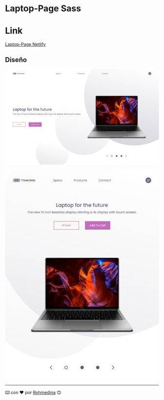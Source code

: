 # Laptop-Page Sass

# Link

[Laptop-Page Netlify](https://laptop-page.netlify.app/)

## Diseño

![](img/desktop-version.png)

![](img/mobile-version.png)

---

⌨️ con ❤️ por [Rohmedina](https://github.com/rohmedina) 😊
